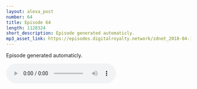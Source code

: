 ```yaml
---
layout: alexa_post
number: 64
title: Episode 64
length: 1128324
short_description: Episode generated automaticly.
mp3_asset_link: https://episodes.digitalroyalty.network/zdnet_2018-04-16_01-00-03.mp3
---
```


Episode generated automaticly.

<audio controls>
    <source src="{{ page.mp3_asset_link }}" type="audio/mpeg">
</audio>